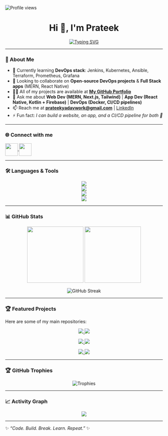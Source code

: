 <!-- Profile views (top-left) -->
<p align="left">
  <img src="https://komarev.com/ghpvc/?username=prateek-gitprojects&label=Profile%20views&color=0e75b6&style=flat" alt="Profile views" />
</p>

<!-- Typing animation -->
<h1 align="center">
  Hi 👋, I'm Prateek  
</h1>

<p align="center">
  <a href="https://github.com/Prateek-GitProjects">
    <img src="https://readme-typing-svg.herokuapp.com?font=Fira+Code&size=25&pause=1000&color=00C3FF&center=true&vCenter=true&width=600&lines=Full+Stack+Developer+%7C+App+Developer;DevOps+Enthusiast+%7C+Cloud+Learner;Always+learning+new+tech+🚀" alt="Typing SVG" />
  </a>
</p>

---

### 🚀 About Me  

- 🌱 Currently learning **DevOps stack**: Jenkins, Kubernetes, Ansible, Terraform, Prometheus, Grafana  
- 👯 Looking to collaborate on **Open-source DevOps projects** & **Full Stack apps** (MERN, React Native)  
- 👨‍💻 All of my projects are available at [**My GitHub Portfolio**](https://github.com/Prateek-GitProjects)  
- 💬 Ask me about **Web Dev (MERN, Next.js, Tailwind)** | **App Dev (React Native, Kotlin + Firebase)** | **DevOps (Docker, CI/CD pipelines)**  
- 📫 Reach me at **prateekyadavwork@gmail.com** | [LinkedIn](https://www.linkedin.com/in/prateekyadav1706/)  
- ⚡ Fun fact: *I can build a website, an app, and a CI/CD pipeline for both 🚀*  

---

### 🌐 Connect with me  
<p align="left">
  <a href="https://linkedin.com/in/prateekyadav1706" target="blank">
    <img align="center" src="https://skillicons.dev/icons?i=linkedin" height="40" />
  </a>
  <a href="mailto:prateekyadavwork@gmail.com" target="blank">
    <img align="center" src="https://skillicons.dev/icons?i=gmail" height="40" />
  </a>
</p>

---

### 🛠️ Languages & Tools  

<p align="center">
  <img src="https://skillicons.dev/icons?i=c,cpp,cs,java,python,php,javascript,kotlin" /><br/>
  <img src="https://skillicons.dev/icons?i=html,css,bootstrap,tailwind,react,nextjs,nodejs,express,mongodb,mysql" /><br/>
  <img src="https://skillicons.dev/icons?i=docker,jenkins,linux,git,github,firebase,figma,postman" /><br/>
  <img src="https://skillicons.dev/icons?i=unity,matlab,photoshop" />
</p>

---

### 📊 GitHub Stats  

<p align="center">
  <img src="https://github-readme-stats.vercel.app/api?username=prateek-gitprojects&show_icons=true&theme=radical" height="180em"/>
  <img src="https://github-readme-stats.vercel.app/api/top-langs/?username=prateek-gitprojects&layout=compact&theme=radical" height="180em"/>
</p>

<p align="center">
  <img src="https://github-readme-streak-stats.herokuapp.com/?user=prateek-gitprojects&theme=radical" alt="GitHub Streak" />
</p>

---

### 🏆 Featured Projects  

Here are some of my main repositories:  

<p align="center">
  <a href="https://github.com/Prateek-GitProjects/ATSIGHT-AN-AI-RESUME-ANALYZER">
    <img src="https://github-readme-stats.vercel.app/api/pin/?username=Prateek-GitProjects&repo=ATSIGHT-AN-AI-RESUME-ANALYZER&theme=tokyonight" />
  </a>
  <a href="https://github.com/Prateek-GitProjects/FlashCart-App">
    <img src="https://github-readme-stats.vercel.app/api/pin/?username=Prateek-GitProjects&repo=FlashCart-App&theme=tokyonight" />
  </a>
</p>

<p align="center">
  <a href="https://github.com/Prateek-GitProjects/Linkdock-All-your-links-one-smart-hub">
    <img src="https://github-readme-stats.vercel.app/api/pin/?username=Prateek-GitProjects&repo=Linkdock-All-your-links-one-smart-hub&theme=tokyonight" />
  </a>
  <a href="https://github.com/Prateek-GitProjects/Password-Manager-A-MERN-Stack-Project">
    <img src="https://github-readme-stats.vercel.app/api/pin/?username=Prateek-GitProjects&repo=Password-Manager-A-MERN-Stack-Project&theme=tokyonight" />
  </a>
</p>

<p align="center">
  <a href="https://github.com/Prateek-GitProjects/Bytelinks-URL-Shortener">
    <img src="https://github-readme-stats.vercel.app/api/pin/?username=Prateek-GitProjects&repo=Bytelinks-URL-Shortener&theme=tokyonight" />
  </a>
  <a href="https://github.com/Prateek-GitProjects/RockStar-Player">
    <img src="https://github-readme-stats.vercel.app/api/pin/?username=Prateek-GitProjects&repo=RockStar-Player&theme=tokyonight" />
  </a>
</p>



---

### 🏆 GitHub Trophies  

<p align="center">
  <img src="https://github-profile-trophy.vercel.app/?username=prateek-gitprojects&theme=algolia&margin-w=15&margin-h=15&column=6" alt="Trophies" />
</p>

---

### 📈 Activity Graph  

<p align="center">
  <img src="https://github-readme-activity-graph.vercel.app/graph?username=prateek-gitprojects&theme=react-dark&bg_color=20232a&hide_border=true" />
</p>

---

✨ *“Code. Build. Break. Learn. Repeat.”* ✨

